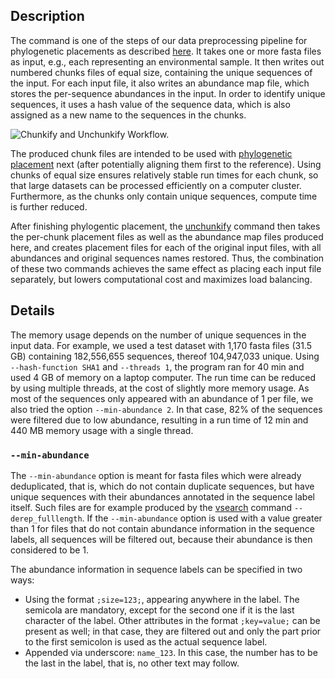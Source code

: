 ## Description

The command is one of the steps of our data preprocessing pipeline for phylogenetic placements as described [here](https://www.biorxiv.org/content/early/2018/04/11/299792). It takes one or more fasta files as input, e.g., each representing an environmental sample. It then writes out numbered chunks files of equal size, containing the unique sequences of the input. For each input file, it also writes an abundance map file, which stores the per-sequence abundances in the input. In order to identify unique sequences, it uses a hash value of the sequence data, which is also assigned as a new name to the sequences in the chunks.

![Chunkify and Unchunkify Workflow.](https://github.com/lczech/gappa/blob/master/doc/png/workflow_chunkify.png?raw=true)

The produced chunk files are intended to be used with [phylogenetic placement](../wiki/Phylogenetic-Placement) next (after potentially aligning them first to the reference). Using chunks of equal size ensures relatively stable run times for each chunk, so that large datasets can be processed efficiently on a computer cluster. Furthermore, as the chunks only contain unique sequences, compute time is further reduced.

After finishing phylogentic placement, the [unchunkify](../wiki/Subcommand:-unchunkify) command then takes the per-chunk placement files as well as the abundance map files produced here, and creates placement files for each of the original input files, with all abundances and original sequences names restored. Thus, the combination of these two commands achieves the same effect as placing each input file separately, but lowers computational cost and maximizes load balancing.

## Details

The memory usage depends on the number of unique sequences in the input data.
For example, we used a test dataset with 1,170 fasta files (31.5 GB)
containing 182,556,655 sequences, thereof 104,947,033 unique.
Using `--hash-function SHA1` and `--threads 1`,
the program ran for 40 min and used 4 GB of memory on a laptop computer.
The run time can be reduced by using multiple threads,
at the cost of slightly more memory usage.
As most of the sequences only appeared with an abundance of 1 per file,
we also tried the option `--min-abundance 2`.
In that case, 82% of the sequences were filtered due to low abundance,
resulting in a run time of 12 min and 440 MB memory usage with a single thread.

### `--min-abundance`

The `--min-abundance` option is meant for fasta files which were already deduplicated, that is, which do not contain duplicate sequences, but have unique sequences with their abundances annotated in the sequence label itself.
Such files are for example produced by the [vsearch](https://github.com/torognes/vsearch) command `--derep_fulllength`.
If the `--min-abundance` option is used with a value greater than 1 for files that do not contain abundance information in the sequence labels, all sequences will be filtered out, because their abundance is then considered to be 1.

The abundance information in sequence labels can be specified in two ways:

  * Using the format `;size=123;`, appearing anywhere in the label. The semicola are mandatory,
    except for the second one if it is the last character of the label.
    Other attributes in the format `;key=value;` can be present as well; in that case,
    they are filtered out and only the part prior to the first semicolon is used as the actual
    sequence label.
  * Appended via underscore: `name_123`. In this case, the number has to be the last in
    the label, that is, no other text may follow.
